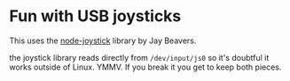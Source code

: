 # Fun with USB joysticks

This uses the [node-joystick](https://github.com/JayBeavers/node-joystick) library by Jay Beavers.

the joystick library reads directly from `/dev/input/js0` so it's doubtful it works outside of Linux.  YMMV.  If you break it you get to keep both pieces.
